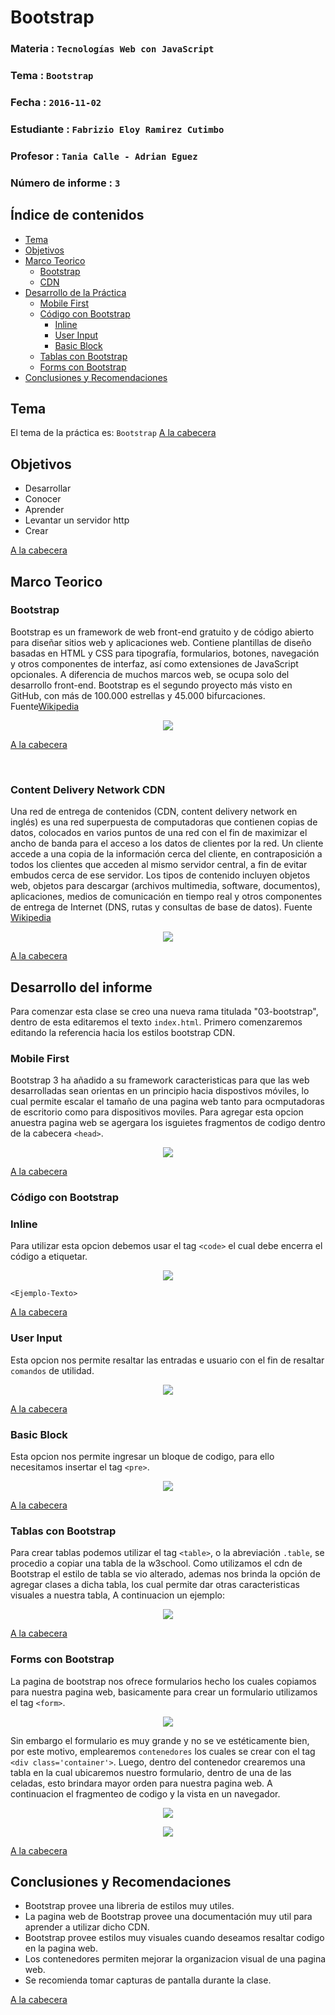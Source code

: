 # Bootstrap

### Materia : `Tecnologías Web con JavaScript`
### Tema : `Bootstrap` 
### Fecha : `2016-11-02`
### Estudiante : `Fabrizio Eloy Ramirez Cutimbo`
### Profesor : `Tania Calle - Adrian Eguez`
### Número de informe : `3`

<a name="cabecera"></a>
## Índice de contenidos

- <a href="#tema">Tema</a>
- <a href="#objetivos">Objetivos</a>
- <a href="#marco-teorico">Marco Teorico</a>
  * <a href="#bootstrap">Bootstrap</a>
  * <a href="#cdn">CDN</a> 
- <a href="#desarrollo">Desarrollo de la Práctica</a>
  * <a href="#mobile">Mobile First</a>
  * <a href="#codigo">Código con Bootstrap</a>
      * <a href="#inline">Inline</a>
      * <a href="#userinput">User Input</a>
      * <a href="#block">Basic Block</a>
  * <a href="#tablas">Tablas con Bootstrap</a>
  * <a href="#forms">Forms con Bootstrap</a>
- <a href="#conrec">Conclusiones y Recomendaciones</a> 

<a name="tema"></a>
## Tema

El tema de la práctica es: `Bootstrap`
<a href="#cabecera">A la cabecera</a>
<a name="objetivos"></a>
## Objetivos

- Desarrollar 
- Conocer
- Aprender 
- Levantar un servidor http
- Crear

<a href="#cabecera">A la cabecera</a>

<a name="marco-teorico"></a>
## Marco Teorico

<a name="bootstrap"></a>
### Bootstrap

Bootstrap es un framework de web front-end gratuito y de código abierto para diseñar sitios web y aplicaciones web. Contiene plantillas de diseño basadas en HTML y CSS para tipografía, formularios, botones, navegación y otros componentes de interfaz, así como extensiones de JavaScript opcionales. A diferencia de muchos marcos web, se ocupa solo del desarrollo front-end.
Bootstrap es el segundo proyecto más visto en GitHub, con más de 100.000 estrellas y 45.000 bifurcaciones. Fuente[Wikipedia](https://en.wikipedia.org/wiki/Bootstrap_front-end_framework)

<p align="center">
<img src="https://upload.wikimedia.org/wikipedia/commons/thumb/e/ea/Boostrap_logo.svg/200px-Boostrap_logo.svg.png">
</p>

<a href="#cabecera">A la cabecera</a>

<br>

<a name="cdn"></a>

### Content Delivery Network CDN

Una red de entrega de contenidos (CDN, content delivery network en inglés) es una red superpuesta de computadoras que contienen copias de datos, colocados en varios puntos de una red con el fin de maximizar el ancho de banda para el acceso a los datos de clientes por la red. Un cliente accede a una copia de la información cerca del cliente, en contraposición a todos los clientes que acceden al mismo servidor central, a fin de evitar embudos cerca de ese servidor.
Los tipos de contenido incluyen objetos web, objetos para descargar (archivos multimedia, software, documentos), aplicaciones, medios de comunicación en tiempo real y otros componentes de entrega de Internet (DNS, rutas y consultas de base de datos). Fuente [Wikipedia](https://volumeoftech.files.wordpress.com/2015/01/hosting-41.png?w=640)

<p align="center">
<img src="https://volumeoftech.files.wordpress.com/2015/01/hosting-41.png?w=640">
</p>

<a href="#cabecera">A la cabecera</a>

<a name="desarrollo"></a>

## Desarrollo del informe

Para comenzar esta clase se creo una nueva rama titulada "03-bootstrap", dentro de esta editaremos el texto `index.html`.
Primero comenzaremos editando la referencia hacia los estilos bootstrap CDN.

<a name="mobile"></a>

### Mobile First

Bootstrap 3 ha añadido a su framework caracteristicas para que las web desarrolladas sean orientas en un principio hacia dispostivos móviles, lo cual permite escalar el tamaño de una pagina web tanto para ocmputadoras de escritorio como para dispositivos moviles. Para agregar esta opcion anuestra pagina web se agergara los isguietes fragmentos de codigo dentro de la cabecera `<head>`.
<p align="center">
<img src="https://github.com/fabriram20/tec_web_js/blob/03-Bootstrap/Informe/Imagenes/MobileFirst.png?raw=true">
</p>

<a href="#cabecera">A la cabecera</a>

<a name="codigo"></a>

### Código con Bootstrap

<a name="inline"></a>

### Inline

Para utilizar esta opcion debemos usar el tag <code>&lt;code&gt;</code> el cual debe encerra el código a etiquetar.
<p align="center">
<img src="https://github.com/fabriram20/tec_web_js/blob/03-Bootstrap/Informe/Imagenes/Inline.png?raw=true">
</p>
<code>&lt;Ejemplo-Texto&gt;</code>

<a href="#cabecera">A la cabecera</a>

<a name="userinput"></a>

### User Input

Esta opcion nos permite resaltar las entradas e usuario con el fin de resaltar `comandos` de utilidad.
<p align="center">
<img src="https://github.com/fabriram20/tec_web_js/blob/03-Bootstrap/Informe/Imagenes/UserInput.png?raw=true">
</p>

<a href="#cabecera">A la cabecera</a>    
    
<a name="block"></a>

### Basic Block

Esta opcion nos permite ingresar un bloque de codigo, para ello necesitamos insertar el tag <code>&lt;pre&gt;</code>.
<p align="center">
<img src="https://github.com/fabriram20/tec_web_js/blob/03-Bootstrap/Informe/Imagenes/Block.png?raw=true">
</p>

<a href="#cabecera">A la cabecera</a>

<a name="tablas"></a>
### Tablas con Bootstrap

Para crear tablas podemos utilizar el tag <code>&lt;table&gt;</code>, o la abreviación <code>.table</code>, se procedio a copiar una tabla de la w3school.  Como utilizamos el cdn de Bootstrap el estilo de tabla se vio alterado, ademas nos brinda la opción de agregar clases a dicha tabla, los cual permite dar otras caracteristicas visuales a nuestra tabla, A continuacion un ejemplo:
<p align="center">
<img src="https://github.com/fabriram20/tec_web_js/blob/03-Bootstrap/Informe/Imagenes/Tablas.png?raw=true">
</p>

<a href="#cabecera">A la cabecera</a>

<a name="forms"></a>

### Forms con Bootstrap

La pagina de bootstrap nos ofrece formularios hecho los cuales copiamos para nuestra pagina web, basicamente para crear un formulario utilizamos el tag <code>&lt;form&gt;</code>.
<p align="center">
<img src="https://github.com/fabriram20/tec_web_js/blob/03-Bootstrap/Informe/Imagenes/Form%20Basico.png?raw=true">
</p>

Sin embargo el formulario es muy grande y no se ve estéticamente bien, por este motivo, emplearemos `contenedores` los cuales se crear con el tag <code>&lt;div class='container'&gt;</code>. Luego, dentro del contenedor crearemos una tabla en la cual ubicaremos nuestro formulario, dentro de una de las celadas, esto brindara mayor orden para nuestra pagina web. A continuacion el fragmenteo de codigo y la vista en un navegador.

<p align="center">
<img src="https://github.com/fabriram20/tec_web_js/blob/03-Bootstrap/Informe/Imagenes/Codigo+Form+Grid.png?raw=true">
</p>
<p align="center">
<img src="https://github.com/fabriram20/tec_web_js/blob/03-Bootstrap/Informe/Imagenes/Form+Grid.png?raw=true">
</p>

<a href="#cabecera">A la cabecera</a>

<a name="conrec"></a>
## Conclusiones y Recomendaciones

- Bootstrap provee una libreria de estilos muy utiles.
- La pagina web de Bootstrap provee una documentación muy util para aprender a utilizar dicho CDN.
- Bootstrap provee estilos muy visuales cuando deseamos resaltar codigo en la pagina web.
- Los contenedores permiten mejorar la organizacion visual de una pagina web.
- Se recomienda tomar capturas de pantalla durante la clase.

<a href="#cabecera">A la cabecera</a>
